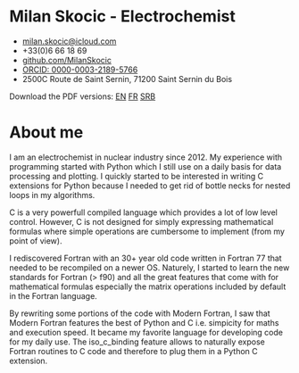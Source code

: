 # Milan Skocic - Electrochemist
	
* [milan.skocic\@icloud.com](mailto://milan.skocic@icloud.com)
* +33(0)6 66 18 69
* [github.com/MilanSkocic](https://www.github.com/MilanSkocic)
* [ORCID: 0000-0003-2189-5766](https://www.orcid.org/0000-0003-2189-5766)
* 2500C Route de Saint Sernin, 71200 Saint Sernin du Bois

Download the PDF versions: [EN](./cv/cv-milan_skocic-en.pdf) [FR](./cv/cv-milan_skocic-fr.pdf) [SRB](./cv/cv-milan_skocic-sr.pdf)

# About me

I am an electrochemist in nuclear industry since 2012. My experience with programming started with Python which I still use on a daily basis for data processing and plotting. 
I quickly started to be interested in writing C extensions for Python because I needed to get rid of bottle necks for nested loops in my algorithms. 

C is a very powerfull compiled language which provides a lot of low level control. However, C is not designed for simply expressing mathematical formulas where simple operations are cumbersome to implement (from my point of view).

I rediscovered Fortran with an 30+ year old code written in Fortran 77 that needed to be recompiled on a newer OS. Naturely, I started to learn the new standards for Fortran (> f90) and all the great features that come with for mathematical formulas especially the matrix operations included by default in the Fortran language. 

By rewriting some portions of the code with Modern Fortran, I saw that Modern Fortran features the best of Python and C i.e. simpicity for maths and execution speed. It became my favorite language for developing code for my daily use. The iso_c_binding feature allows to naturally expose Fortran routines to C code and therefore to plug them in a Python C extension.
